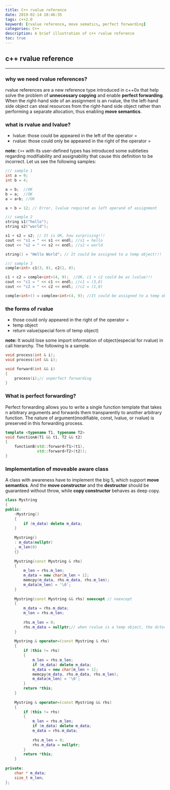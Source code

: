 ```yaml
---
title: C++ rvalue reference
date: 2019-02-14 18:46:35
tags: c++2.0
keyword: [rvalue reference, move sematics, perfect forwarding]
categories: C++
description: A brief illustration of c++ rvalue reference
toc: true
---
```

## c++ rvalue reference

---

### why we need rvalue references?

rvalue references are a new reference type introduced in c++0x that help solve the problem of **unnecessary copying** and enable **perfect forwarding**. When the right-hand side of an assignment is an rvalue, the the left-hand side object can steal resources from the right-hand side object rather than performing a separate allocation, thus enabling **move semantics**.
<!--more-->

### what is rvalue and lvalue?

- lvalue: those could be appeared in the left of the operator =
- rvalue: those could only be appeared in the right of the operator =

**note:** `C++` with its user-defined types has introduced some subtleties regarding modifiability and assignability that cause this definition to be incorrect. Let us see the following samples:

```c++
/// sample 1
int a = 9;
int b = 4;

a = b;	//OK
b = a;	//OK
a = a+b; //OK

a + b = 12; // Error, lvalue required as left operand of assignment

/// sample 2
string s1("hello");
string s2("world");

s1 + s2 = s2; // It is OK, how surprising!!!
cout << "s1 = " << s1 << endl; //s1 = hello
cout << "s2 = " << s2 << endl; //s2 = world

string() = "Hello World"; // It could be assigned to a temp object!!!

/// sample 3
comple<int> c1(3, 8), c2(1, 0);

c1 + c2 = comple<int>(4, 9);  //OK, c1 + c2 could be as lvalue!!!
cout << "c1 = " << c1 << endl; //c1 = (3,8)
cout << "c2 = " << c2 << endl; //c2 = (1,0)

comple<int>() = complex<int>(4, 9); //It could be assigned to a temp object!!!
```

### the forms of rvalue

- those could only appeared in the right of the operator =
- temp object
- return value(special form of temp object)

**note:** It would lose some import information of object(especial for rvalue) in call hierarchy. The following is a sample.

```c++
void process(int & i);
void process(int && i);

void forward(int && i)
{
    process(i);// unperfect forwarding
}
```

### What is perfect forwarding?

Perfect forwarding allows you to write a single function template that takes n arbitrary arguments and forwards them transparently to another arbitrary function. The nature of argument(modifiable, const, lvalue, or rvalue) is preserved in this forwarding process. 

```c++
template <typename T1, typename T2>
void functionA(T1 && t1, T2 && t2)
{
    functionB(std::forward<T1>(t1), 
              std::forward<T2>(t2));
}
```

### Implementation of moveable aware class

A  class with awareness have to implement the big 5, which support **move semantics**. And the **move constructor** and the **destructor** should be guaranteed  without throw, while **copy constructor** behaves as deep copy.

```c++
class Mystring
{
public:
    ~Mystring()  
    { 
        if (m_data) delete m_data; 
    }
    
    Mystring() 
    : m_data(nullptr)
    , m_len(0)
    {}
    
    Mystring(const Mystring & rhs)
    {
        m_len = rhs.m_len;
        m_data = new char[m_len + 1];
        memcpy(m_data, rhs.m_data, rhs.m_len);
        m_data[m_len] = '\0';
    }
    
    Mystring(const Mystring && rhs) noexcept // noexcept
    {
        m_data = rhs.m_data;
        m_len = rhs.m_len;
        
        rhs.m_len = 0;
        rhs.m_data = nullptr;// when rvalue is a temp object, the dctor will be called while it leaves the efficetive domain(eg: as a function parameter)
    }
    
    Mystring & operator=(const Mystring & rhs)
    {
        if (this != rhs) 
        {
            m_len = rhs.m_len;
            if (m_data) delete m_data;            
            m_data = new char[m_len + 1];
            memcpy(m_data, rhs.m_data, rhs.m_len);
            m_data[m_len] = '\0';
        }
        return *this;
    }
    
    Mystring & operator=(const Mystring && rhs)
    {
        if (this != rhs)
        {
            m_len = rhs.m_len;
            if (m_data) delete m_data;
          	m_data = rhs.m_data;
         
            rhs.m_len = 0;
            rhs.m_data = nullptr;
        }
        return *this;
    }
 
private:
	char * m_data; 
	size_t m_len;
};
```



